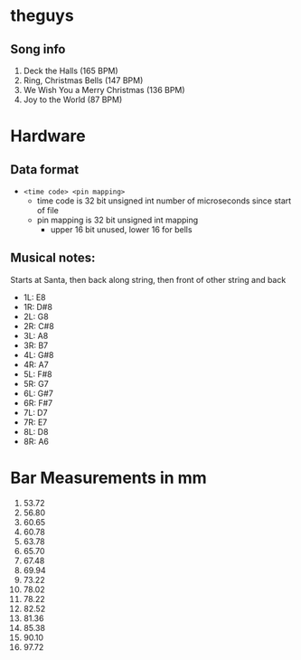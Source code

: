 # theguys

## Song info
1. Deck the Halls (165 BPM)
2. Ring, Christmas Bells (147 BPM)
3. We Wish You a Merry Christmas (136 BPM)
4. Joy to the World (87 BPM)

# Hardware
## Data format
- `<time code> <pin mapping>`
	+ time code is 32 bit unsigned int number of microseconds since start of file
	+ pin mapping is 32 bit unsigned int mapping
		* upper 16 bit unused, lower 16 for bells

## Musical notes:
Starts at Santa, then back along string, then front of other string and back
- 1L: E8
- 1R: D#8
- 2L: G8
- 2R: C#8
- 3L: A8
- 3R: B7
- 4L: G#8
- 4R: A7
- 5L: F#8
- 5R: G7
- 6L: G#7
- 6R: F#7
- 7L: D7
- 7R: E7
- 8L: D8
- 8R: A6

# Bar Measurements in mm
1. 53.72
2. 56.80
3. 60.65
4. 60.78
5. 63.78
6. 65.70
7. 67.48
8. 69.94
9. 73.22 
10. 78.02
11. 78.22
12. 82.52
13. 81.36
14. 85.38
15. 90.10
16. 97.72
